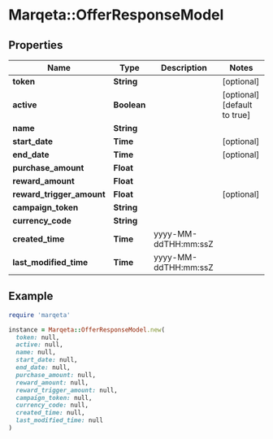 # Marqeta::OfferResponseModel

## Properties

| Name | Type | Description | Notes |
| ---- | ---- | ----------- | ----- |
| **token** | **String** |  | [optional] |
| **active** | **Boolean** |  | [optional][default to true] |
| **name** | **String** |  |  |
| **start_date** | **Time** |  | [optional] |
| **end_date** | **Time** |  | [optional] |
| **purchase_amount** | **Float** |  |  |
| **reward_amount** | **Float** |  |  |
| **reward_trigger_amount** | **Float** |  | [optional] |
| **campaign_token** | **String** |  |  |
| **currency_code** | **String** |  |  |
| **created_time** | **Time** | yyyy-MM-ddTHH:mm:ssZ |  |
| **last_modified_time** | **Time** | yyyy-MM-ddTHH:mm:ssZ |  |

## Example

```ruby
require 'marqeta'

instance = Marqeta::OfferResponseModel.new(
  token: null,
  active: null,
  name: null,
  start_date: null,
  end_date: null,
  purchase_amount: null,
  reward_amount: null,
  reward_trigger_amount: null,
  campaign_token: null,
  currency_code: null,
  created_time: null,
  last_modified_time: null
)
```

